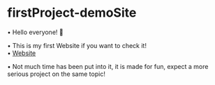 # firstProject-demoSite
• Hello everyone! 👋

• This is my first Website if you want to check it! <br> • [Website](https://dinkicha.github.io/)

• Not much time has been put into it, it is made for fun, expect a more serious project on the same topic!
